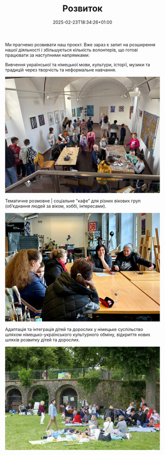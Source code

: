 ﻿---
title: "Розвиток"
date: "2025-02-23T18:34:26+01:00"
---

Ми прагнемо розвивати наш проєкт. Вже зараз є запит на розширення нашої діяльності і збільшується кількість волонтерів, що готові працювати за наступними напрямками:

Вивчення  української  та німецької  мови, культури, історії, музики та традицій через творчість та неформальне  навчання.

![](img1.jpg)

Тематичне  розмовне | соціальне "кафе" для різних вікових груп (об’єднання людей за віком, хоббі, інтересами).

![](img2.jpg)

Адаптація  та інтеграція  дітей та дорослих  у німецьке  суспільство шляхом німецько-українського культурного обміну, відкриття  нових  шляхів  розвитку  дітей та дорослих.

![](img3.jpg) 


